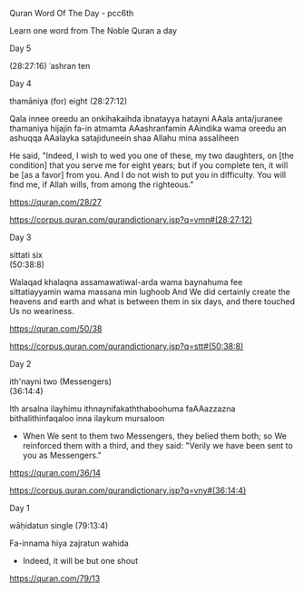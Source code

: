 Quran Word Of The Day - pcc6th

Learn one word from The Noble Quran a day

Day 5 

(28:27:16) ʿashran	ten

Day 4

thamāniya	(for) eight
(28:27:12)

Qala innee oreedu an onkihakaihda ibnatayya hatayni AAala anta/juranee thamaniya hijajin fa-in atmamta AAashranfamin AAindika wama oreedu an ashuqqa AAalayka satajiduneein shaa Allahu mina assaliheen

He said, "Indeed, I wish to wed you one of these, my two daughters, on [the condition] that you serve me for eight years; but if you complete ten, it will be [as a favor] from you. And I do not wish to put you in difficulty. You will find me, if Allah wills, from among the righteous."

https://quran.com/28/27

https://corpus.quran.com/qurandictionary.jsp?q=vmn#(28:27:12)

Day 3

sittati   six	
(50:38:8)

Walaqad khalaqna assamawatiwal-arda wama baynahuma fee sittatiayyamin wama massana min lughoob
And We did certainly create the heavens and earth and what is between them in six days, and there touched Us no weariness.

https://quran.com/50/38

https://corpus.quran.com/qurandictionary.jsp?q=stt#(50:38:8)

Day 2

ith'nayni   two (Messengers)	
(36:14:4)

Ith arsalna ilayhimu ithnaynifakaththaboohuma faAAazzazna bithalithinfaqaloo inna ilaykum mursaloon
  -  When We sent to them two Messengers, they belied them both; so We reinforced them with a third, and they said: "Verily we have been sent to you as Messengers."


https://quran.com/36/14

https://corpus.quran.com/qurandictionary.jsp?q=vny#(36:14:4)


Day 1 

wāḥidatun	  single
(79:13:4)

Fa-innama hiya zajratun wahida 
- Indeed, it will be but one shout

https://quran.com/79/13
